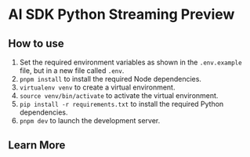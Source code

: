 # AI SDK Python Streaming Preview

## How to use

1. Set the required environment variables as shown in the `.env.example` file, but in a new file called `.env`.
2. `pnpm install` to install the required Node dependencies.
3. `virtualenv venv` to create a virtual environment.
4. `source venv/bin/activate` to activate the virtual environment.
5. `pip install -r requirements.txt` to install the required Python dependencies.
6. `pnpm dev` to launch the development server.

## Learn More